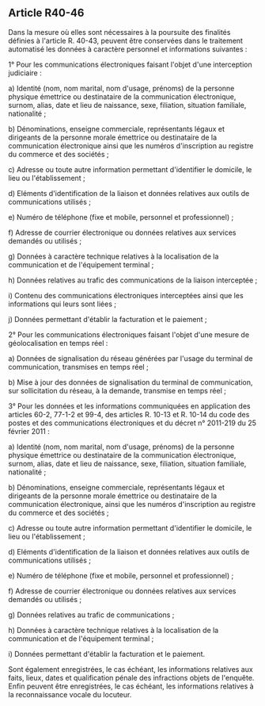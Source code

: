 Article R40-46
----
Dans la mesure où elles sont nécessaires à la poursuite des finalités définies à
l'article R. 40-43, peuvent être conservées dans le traitement automatisé les
données à caractère personnel et informations suivantes :

1° Pour les communications électroniques faisant l'objet d'une interception
judiciaire :

a) Identité (nom, nom marital, nom d'usage, prénoms) de la personne physique
émettrice ou destinataire de la communication électronique, surnom, alias, date
et lieu de naissance, sexe, filiation, situation familiale, nationalité ;

b) Dénominations, enseigne commerciale, représentants légaux et dirigeants de la
personne morale émettrice ou destinataire de la communication électronique ainsi
que les numéros d'inscription au registre du commerce et des sociétés ;

c) Adresse ou toute autre information permettant d'identifier le domicile, le
lieu ou l'établissement ;

d) Eléments d'identification de la liaison et données relatives aux outils de
communications utilisés ;

e) Numéro de téléphone (fixe et mobile, personnel et professionnel) ;

f) Adresse de courrier électronique ou données relatives aux services demandés
ou utilisés ;

g) Données à caractère technique relatives à la localisation de la communication
et de l'équipement terminal ;

h) Données relatives au trafic des communications de la liaison interceptée ;

i) Contenu des communications électroniques interceptées ainsi que les
informations qui leurs sont liées ;

j) Données permettant d'établir la facturation et le paiement ;

2° Pour les communications électroniques faisant l'objet d'une mesure de
géolocalisation en temps réel :

a) Données de signalisation du réseau générées par l'usage du terminal de
communication, transmises en temps réel ;

b) Mise à jour des données de signalisation du terminal de communication, sur
sollicitation du réseau, à la demande, transmise en temps réel ;

3° Pour les données et les informations communiquées en application des articles
60-2, 77-1-2 et 99-4, des articles R. 10-13 et R. 10-14 du code des postes et
des communications électroniques et du décret n° 2011-219 du 25 février 2011 :

a) Identité (nom, nom marital, nom d'usage, prénoms) de la personne physique
émettrice ou destinataire de la communication électronique, surnom, alias, date
et lieu de naissance, sexe, filiation, situation familiale, nationalité ;

b) Dénominations, enseigne commerciale, représentants légaux et dirigeants de la
personne morale émettrice ou destinataire de la communication électronique,
ainsi que les numéros d'inscription au registre du commerce et des sociétés ;

c) Adresse ou toute autre information permettant d'identifier le domicile, le
lieu ou l'établissement ;

d) Eléments d'identification de la liaison et données relatives aux outils de
communications utilisés ;

e) Numéro de téléphone (fixe et mobile, personnel et professionnel) ;

f) Adresse de courrier électronique ou données relatives aux services demandés
ou utilisés ;

g) Données relatives au trafic de communications ;

h) Données à caractère technique relatives à la localisation de la communication
et de l'équipement terminal ;

i) Données permettant d'établir la facturation et le paiement.

Sont également enregistrées, le cas échéant, les informations relatives aux
faits, lieux, dates et qualification pénale des infractions objets de l'enquête.
Enfin peuvent être enregistrées, le cas échéant, les informations relatives à la
reconnaissance vocale du locuteur.
